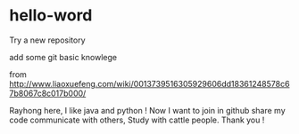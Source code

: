 # hello-word
Try a new repository

add some git basic knowlege

from http://www.liaoxuefeng.com/wiki/0013739516305929606dd18361248578c67b8067c8c017b000/



Rayhong here, I like java and python !
Now I want to join in github share my code communicate with others,
Study with cattle people.
Thank you !
